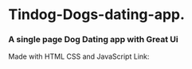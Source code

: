 # Tindog-Dogs-dating-app.
<h3>A single page Dog Dating app with Great Ui</h3>
Made with HTML CSS and JavaScript
Link: <https://kasifmansuri7.github.io/tindog>
